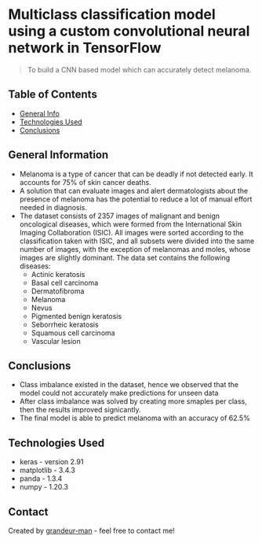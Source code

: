 # Multiclass classification model using a custom convolutional neural network in TensorFlow
> To build a CNN based model which can accurately detect melanoma.

## Table of Contents
* [General Info](#general-information)
* [Technologies Used](#technologies-used)
* [Conclusions](#conclusions)

<!-- You can include any other section that is pertinent to your problem -->

## General Information
- Melanoma is a type of cancer that can be deadly if not detected early. It accounts for 75% of skin cancer deaths. 
- A solution that can evaluate images and alert dermatologists about the presence of melanoma has the potential to reduce a lot of manual effort needed in diagnosis.
- The dataset consists of 2357 images of malignant and benign oncological diseases, which were formed from the International Skin Imaging Collaboration (ISIC). All images were sorted according to the classification taken with ISIC, and all subsets were divided into the same number of images, with the exception of melanomas and moles, whose images are slightly dominant. The data set contains the following diseases:
    - Actinic keratosis
    - Basal cell carcinoma
    - Dermatofibroma
    - Melanoma
    - Nevus
    - Pigmented benign keratosis
    - Seborrheic keratosis
    - Squamous cell carcinoma
    - Vascular lesion

<!-- You don't have to answer all the questions - just the ones relevant to your project. -->

## Conclusions
- Class imbalance existed in the dataset, hence we observed that the model could not accurately make predictions for unseen data
- After class imbalance was solved by creating more smaples per class, then the results improved signicantly.
- The final model is able to predict melanoma with an accuracy of 62.5%

<!-- You don't have to answer all the questions - just the ones relevant to your project. -->


## Technologies Used
- keras - version 2.91
- matplotlib - 3.4.3
- panda - 1.3.4
- numpy - 1.20.3

<!-- As the libraries versions keep on changing, it is recommended to mention the version of library used in this project -->

## Contact
Created by [grandeur-man](https://github.com/grandeur-man) - feel free to contact me!


<!-- Optional -->
<!-- ## License -->
<!-- This project is open source and available under the [... License](). -->

<!-- You don't have to include all sections - just the one's relevant to your project -->
